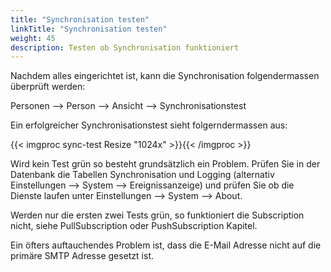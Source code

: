 ```yaml
---
title: "Synchronisation testen"
linkTitle: "Synchronisation testen"
weight: 45
description: Testen ob Synchronisation funktioniert
---
```


Nachdem alles eingerichtet ist, kann die Synchronisation folgendermassen überprüft werden:

Personen --> Person --> Ansicht --> Synchronisationstest

Ein erfolgreicher Synchronisationstest sieht folgerndermassen aus:

{{< imgproc sync-test Resize "1024x" >}}{{< /imgproc >}}

Wird kein Test grün so besteht grundsätzlich ein Problem. Prüfen Sie in der Datenbank die Tabellen Synchronisation und Logging (alternativ Einstellungen --> System --> Ereignissanzeige) und prüfen Sie ob die Dienste laufen unter Einstellungen --> System --> About.

Werden nur die ersten zwei Tests grün, so funktioniert die Subscription nicht, siehe PullSubscription oder PushSubscription Kapitel.

Ein öfters auftauchendes Problem ist, dass die E-Mail Adresse nicht auf die primäre SMTP Adresse gesetzt ist.



